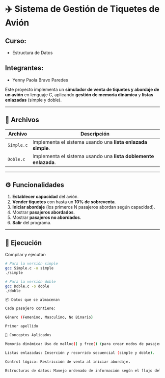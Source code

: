 # ✈️ Sistema de Gestión de Tiquetes de Avión

## Curso: 
- Estructura de Datos

## Integrantes:
- Yenny Paola Bravo Paredes

Este proyecto implementa un **simulador de venta de tiquetes y abordaje de un avión** en lenguaje C, aplicando **gestión de memoria dinámica** y **listas enlazadas** (simple y doble).

---

## 🧩 Archivos

| Archivo     | Descripción |
|--------------|--------------|
| `Simple.c`   | Implementa el sistema usando una **lista enlazada simple**. |
| `Doble.c`    | Implementa el sistema usando una **lista doblemente enlazada**. |

---

## ⚙️ Funcionalidades

1. **Establecer capacidad** del avión.  
2. **Vender tiquetes** con hasta un **10% de sobreventa**.  
3. **Iniciar abordaje** (los primeros N pasajeros abordan según capacidad).  
4. Mostrar **pasajeros abordados**.  
5. Mostrar **pasajeros no abordados**.  
6. **Salir** del programa.

---

## 🚀 Ejecución

Compilar y ejecutar:

```bash
# Para la versión simple
gcc Simple.c -o simple
./simple

# Para la versión doble
gcc Doble.c -o doble
./doble

📦 Datos que se almacenan

Cada pasajero contiene:

Género (Femenino, Masculino, No Binario)

Primer apellido

🧠 Conceptos Aplicados

Memoria dinámica: Uso de malloc() y free() (para crear nodos de pasajeros).

Listas enlazadas: Inserción y recorrido secuencial (simple y doble).

Control lógico: Restricción de venta al iniciar abordaje.

Estructuras de datos: Manejo ordenado de información según el flujo del programa.